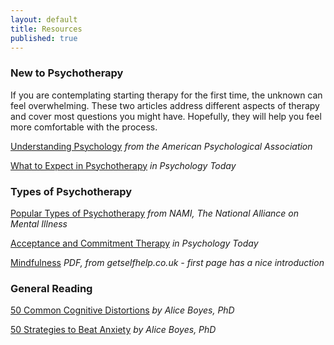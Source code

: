 ```yaml
---
layout: default
title: Resources
published: true
---
```


### New to Psychotherapy

If you are contemplating starting therapy for the first time, the unknown can feel overwhelming.  These two articles address different aspects of therapy and cover most questions you might have.  Hopefully, they will help you feel more comfortable with the process.

[Understanding Psychology](http://www.apa.org/helpcenter/understanding-psychotherapy.aspx) *from the American Psychological Association*

[What to Expect in Psychotherapy](https://www.psychologytoday.com/blog/two-takes-depression/201301/what-expect-in-psychotherapy) *in Psychology Today*


<h3 id=“typesOfPsychotheraphy”>Types of Psychotherapy</h3>

[Popular Types of Psychotherapy](https://www.nami.org/Learn-More/Treatment/Psychotherapy) *from NAMI, The National Alliance on Mental Illness*

[Acceptance and Commitment Therapy](https://www.psychologytoday.com/blog/two-takes-depression/201102/acceptance-and-commitment-therapy) *in Psychology Today*

[Mindfulness](http://www.getselfhelp.co.uk/docs/Mindfulness.pdf) *PDF, from getselfhelp.co.uk - first page has a nice introduction*

### General Reading

[50 Common Cognitive Distortions](https://www.psychologytoday.com/blog/in-practice/201301/50-common-cognitive-distortions) *by Alice Boyes, PhD*

[50 Strategies to Beat Anxiety](https://www.psychologytoday.com/blog/in-practice/201503/50-strategies-beat-anxiety) *by Alice Boyes, PhD*